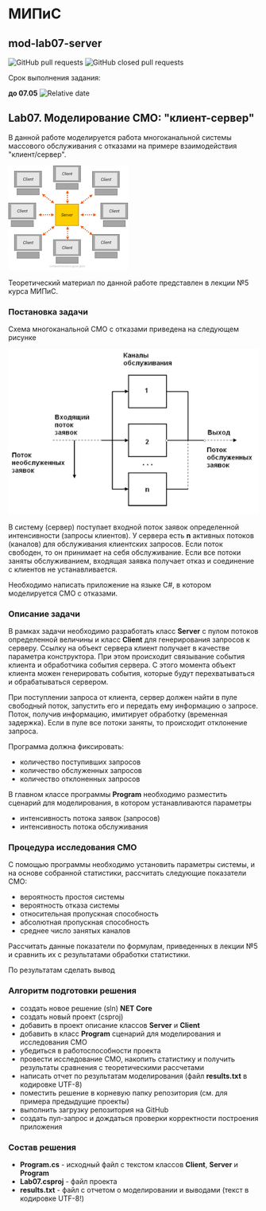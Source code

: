 # МИПиС
## mod-lab07-server

![GitHub pull requests](https://img.shields.io/github/issues-pr/UNN-IASR/mod-lab07-server)
![GitHub closed pull requests](https://img.shields.io/github/issues-pr-closed/UNN-IASR/mod-lab07-server)

Срок выполнения задания:

**до 07.05** ![Relative date](https://img.shields.io/date/1683493200)  


## Lab07. Моделирование СМО: "клиент-сервер"

В данной работе моделируется работа многоканальной системы массового обслуживания с отказами на примере взаимодействия "клиент/сервер".

![](./images/2.png)

Теоретический материал по данной работе представлен в лекции №5 курса МИПиС.


### Постановка задачи

Схема многоканальной СМО с отказами приведена на следующем рисунке

![](./images/1.png)

В систему (сервер) поступает входной поток заявок определенной интенсивности (запросы клиентов). У сервера есть **n** активных потоков (каналов) для обслуживания клиентских запросов. Если поток свободен, то он принимает на себя обслуживание. Если все потоки заняты обслуживанием, входящая заявка получает отказ и соединение с клиентов не устанавливается.

Необходимо написать приложение на языке C\#, в котором моделируется СМО с отказами.

### Описание задачи

В рамках задачи необходимо разработать класс **Server** с пулом потоков определенной величины и класс **Client** для генерирования запросов к серверу. Ссылку на объект сервера клиент получает в качестве параметра конструктора. При этом происходит связывание события клиента и обработчика события сервера. С этого момента объект клиента можен генерировать события, которые будут перехватываться и обрабатываться сервером.

При поступлении запроса от клиента, сервер должен найти в пуле свободный поток, запустить его и передать ему информацию о запросе. Поток, получив информацию, имитирует обработку (временная задержка). Если в пуле все потоки заняты, то происходит отклонение запроса.

Программа должна фиксировать:

- количество поступивших запросов
- количество обслуженных запросов
- количество отклоненных запросов

В главном классе программы **Program** необходимо разместить сценарий для моделирования, в котором устанавливаются параметры

- интенсивность потока заявок (запросов)
- интенсивность потока обслуживания

### Процедура исследования СМО

С помощью программы необходимо установить параметры системы, и на основе собранной статистики, рассчитать следующие показатели СМО:

- вероятность простоя системы
- вероятность отказа системы
- относительная пропускная способность
- абсолютная пропускная способность
- среднее число занятых каналов

Рассчитать данные показатели по формулам, приведенных в лекции №5 и сравнить их с результатами обработки статистики.

По результатам сделать вывод

### Алгоритм подготовки решения

- создать новое решение (sln) **NET Core**
- создать новый проект (csproj)
- добавить в проект описание классов **Server** и **Client**
- добавить в класс **Program** сценарий для моделирования и исследования СМО
- убедиться в работоспособности проекта
- провести исследование СМО, накопить статистику и получить результаты сравнения с теоретическими рассчетами
- написать отчет по результатам моделирования (файл **results.txt** в кодировке UTF-8)
- поместить решение в корневую папку репозитория (см. для примера предыдущие проекты)
- выполнить загрузку репозитория на GitHub
- создать пул-запрос и дождаться проверки корректности построения приложения


### Состав решения

- **Program.cs** - исходный файл с текстом классов **Client**, **Server** и **Program**
- **Lab07.csproj** - файл проекта
- **results.txt** - файл с отчетом о моделировании и выводами (текст в кодировке UTF-8!)

